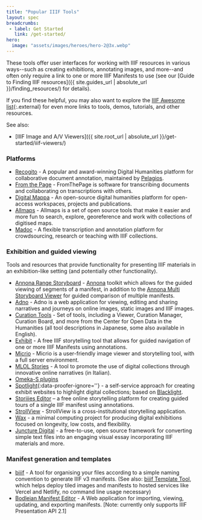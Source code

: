 ```yaml
---
title: "Popular IIIF Tools"
layout: spec
breadcrumbs:
 - label: Get Started
   link: /get-started/
hero:
  image: "assets/images/heroes/hero-2@3x.webp"
---
```


These tools offer user interfaces for working with IIIF resources in various ways--such as creating exhibitions, annotating images, and more--and often only require a link to one or more IIIF Manifests to use (see our [Guide to Finding IIIF resources]({{ site.guides_url | absolute_url }}/finding_resources/) for details).

If you find these helpful, you may also want to explore the [IIIF Awesome list][awesome]{:.external} for even more links to tools, demos, tutorials, and other resources.

See also:
- [IIIF Image and A/V Viewers]({{ site.root_url | absolute_url }}/get-started/iiif-viewers/)


### Platforms 

- [Recogito](https://recogito.pelagios.org/) - A popular and award-winning Digital Humanities platform for collaborative document annotation, maintained by [Pelagios](https://pelagios.org/).
- [From the Page](https://fromthepage.com/) - FromThePage is software for transcribing documents and collaborating on transcriptions with others.
- [Digital Mappa](https://www.digitalmappa.org/) - An open-source digital humanities platform for open-access workspaces, projects and publications.
- [Allmaps](https://allmaps.org/) - Allmaps is a set of open source tools that make it easier and more fun to search, explore, georeference and work with collections of digitised maps.
- [Madoc](https://madoc.digirati.com/) - A flexible transcription and annotation platform for crowdsourcing, research or teaching with IIIF collections.

### Exhibition and guided viewing

Tools and resources that provide functionality for presenting IIIF materials in an exhibition-like setting (and potentially other functionality).

- [Annona Range Storyboard](https://ncsu-libraries.github.io/annona/range/) - [Annona](https://ncsu-libraries.github.io/annona/) toolkit which allows for the guided viewing of segments of a manifest, in addition to the [Annona Multi Storyboard Viewer](https://ncsu-libraries.github.io/annona/multistoryboard/) for guided comparison of multiple manifests.
- [Adno](https://adno.app/en/) - Adno is a web application for viewing, editing and sharing narratives and journeys on online images, static images and IIIF images.
- [Curation Tools](http://codh.rois.ac.jp/software/) - Set of tools, including a Viewer, Curation Manager, Curation Board, and more from the Center for Open Data in the Humanities (all tool descriptions in Japanese, some also available in English).
- [Exhibit](https://exhibit.so/) - A free IIIF storytelling tool that allows for guided navigation of one or more IIIF Manifests using annotations.  
- [Micrio](https://micr.io/) - Micrio is a user-friendly image viewer and storytelling tool, with a full server environment.
- [MLOL Stories](https://iiif.medialibrary.it/stories/) - A tool to promote the use of digital collections through innovative online narratives (in Italian).
- [Omeka-S plugins](https://omeka.org/s/modules/IiifServer/)
- [Spotlight](http://spotlight.projectblacklight.org/){:data-proofer-ignore=''} - a self-service approach for creating exhibit websites to highlight digital collections; based on [Blacklight](http://projectblacklight.org/).
- [Storiiies Editor](https://storiiies-editor.cogapp.com/) – a free online storytelling platform for creating guided tours of a single IIIF manifest using annotations.
- [StrollView](https://seige.digital/en/strollview/) - StrollView is a cross-institutional storytelling application.
- [Wax](https://minicomp.github.io/wax/) - a minimal computing project for producing digital exhibitions focused on longevity, low costs, and flexibility.
- [Juncture Digital](https://juncture-digital.org/) - a free-to-use, open source framework for converting simple text files into an engaging visual essay incorporating IIIF materials and more.

### Manifest generation and templates

- [biiif](https://github.com/edsilv/biiif/) - A tool for organising your files according to a simple naming convention to generate IIIF v3 manifests. (See also: [biiif Template Tool](https://github.com/iiif-commons/biiif-template), which helps deploy tiled images and manifests to hosted services like Vercel and Netlify, no command line usage necessary)
- [Bodleian Manifest Editor](https://digital.bodleian.ox.ac.uk/manifest-editor/) - A Web application for importing, viewing, updating, and exporting manifests. [Note: currently only supports IIIF Presentation API 2.1]


<!-- ### Recent community tools

{% for example in site.data.recent_tools %}
- [{{example.name}}]({{example.url}}){%if example.creators%} by {{example.creators}}{% endif %} - {{example.description}} {%if example.demo%}(<a href="{{example.demo}}">Demo</a>){% endif %} {%if example.github%}(<a href="{{example.github}}">Github</a>){% endif %}
{% endfor %}
 -->

 [awesome]: https://github.com/IIIF/awesome-iiif
